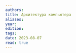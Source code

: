 ```yaml
---
authors:
title: Архитектура компьютера
aliases:
year:
edition:
tags:
date: 2023-08-07
read: true
---
```


